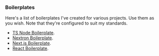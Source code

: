 ### Boilerplates
Here's a list of boilerplates I've created for various projects. Use them as you wish.
Note that they're configured to suit my standards.

- [TS Node Boilerplate](https://github.com/yoratoni/ts-node-boilerplate).
- [Nextron Boilerplate](https://github.com/yoratoni/nextron-boilerplate).
- [Next.js Boilerplate](https://github.com/cybearl/next-js-boilerplate).
- [React Boilerplate](https://github.com/yoratoni/react-boilerplate).
